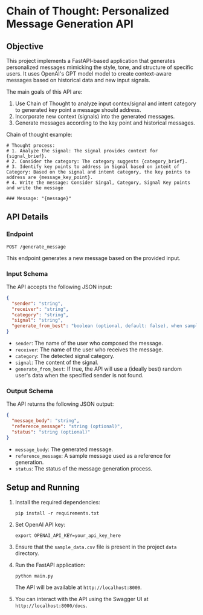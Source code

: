# Chain of Thought: Personalized Message Generation API

## Objective
This project implements a FastAPI-based application that generates personalized messages mimicking the style, tone, and structure of specific users. It uses OpenAI's GPT model model to create context-aware messages based on historical data and new input signals.

The main goals of this API are:
1. Use Chain of Thought to analyze input contex/signal and intent category to generated key point a message should address.
2. Incorporate new context (signals) into the generated messages.
3. Generate messages according to the key point and historical messages.

Chain of thought example:
```text
# Thought process:
# 1. Analyze the signal: The signal provides context for {signal_brief}.
# 2. Consider the category: The category suggests {category_brief}.
# 3. Identify key points to address in Signal based on intent of Category: Based on the signal and intent category, the key points to address are {message_key_point}.
# 4. Write the message: Consider Singal, Category, Signal Key points and write the message

### Message: "{message}"

```
## API Details

### Endpoint

`POST /generate_message`

This endpoint generates a new message based on the provided input.

### Input Schema

The API accepts the following JSON input:

```json
{
  "sender": "string",
  "receiver": "string",
  "category": "string",
  "signal": "string",
  "generate_from_best": "boolean (optional, default: false), when samples are not available for the given sender"
}
```

- `sender`: The name of the user who composed the message.
- `receiver`: The name of the user who receives the message.
- `category`: The detected signal category.
- `signal`: The content of the signal.
- `generate_from_best`: If true, the API will use a (ideally best) random user's data when the specified sender is not found.

### Output Schema

The API returns the following JSON output:

```json
{
  "message_body": "string",
  "reference_message": "string (optional)",
  "status": "string (optional)"
}
```

- `message_body`: The generated message.
- `reference_message`: A sample message used as a reference for generation.
- `status`: The status of the message generation process.


## Setup and Running

1. Install the required dependencies:
   ```
   pip install -r requirements.txt
   ```

2. Set OpenAI API key:
   ```
   export OPENAI_API_KEY=your_api_key_here
   ```

3. Ensure that the `sample_data.csv` file is present in the project `data` directory.

4. Run the FastAPI application:
   ```
   python main.py
   ```

   The API will be available at `http://localhost:8000`.

5. You can interact with the API using the Swagger UI at `http://localhost:8000/docs`.
